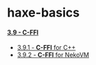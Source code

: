 haxe-basics
=========================

#### [3.9 - **C-FFI**](.)
* [3.9.1 - **C-FFI** for C++](./3.9.1_HxCPP/Source/Main.hx)
* [3.9.2 - **C-FFI** for NekoVM](./3.9.2_NekoVM/Source/Main.hx)